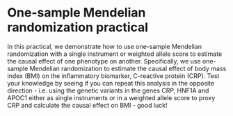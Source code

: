 # One-sample Mendelian randomization practical

In this practical, we demonstrate how to use one-sample Mendelian randomization with a single instrument or weighted allele score to estimate the causal effect of one phenotype on another. Specifically, we use one-sample Mendelian randomization to estimate the causal effect of body mass index (BMI) on the inflammatory biomarker, C-reactive protein (CRP). Test your knowledge by seeing if you can repeat this analysis in the opposite direction - i.e. using the genetic variants in the genes CRP, HNF1A and APOC1 either as single instruments or in a weighted allele score to proxy CRP and calculate the causal effect on BMI - good luck!

